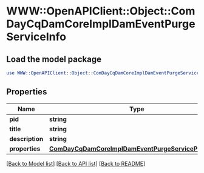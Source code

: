 # WWW::OpenAPIClient::Object::ComDayCqDamCoreImplDamEventPurgeServiceInfo

## Load the model package
```perl
use WWW::OpenAPIClient::Object::ComDayCqDamCoreImplDamEventPurgeServiceInfo;
```

## Properties
Name | Type | Description | Notes
------------ | ------------- | ------------- | -------------
**pid** | **string** |  | [optional] 
**title** | **string** |  | [optional] 
**description** | **string** |  | [optional] 
**properties** | [**ComDayCqDamCoreImplDamEventPurgeServiceProperties**](ComDayCqDamCoreImplDamEventPurgeServiceProperties.md) |  | [optional] 

[[Back to Model list]](../README.md#documentation-for-models) [[Back to API list]](../README.md#documentation-for-api-endpoints) [[Back to README]](../README.md)


